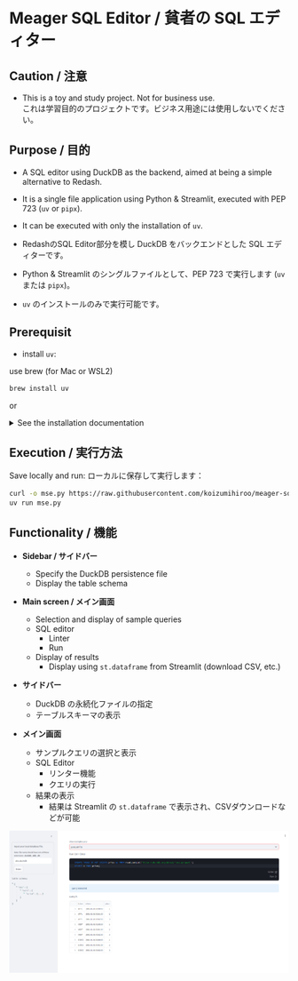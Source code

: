 # Meager SQL Editor / 貧者の SQL エディター

## Caution / 注意

- This is a toy and study project. Not for business use.  
  これは学習目的のプロジェクトです。ビジネス用途には使用しないでください。

## Purpose / 目的

- A SQL editor using DuckDB as the backend, aimed at being a simple alternative to Redash.  
- It is a single file application using Python & Streamlit, executed with PEP 723 (`uv` or `pipx`).  
- It can be executed with only the installation of `uv`.  

- RedashのSQL Editor部分を模し DuckDB をバックエンドとした SQL エディターです。
- Python & Streamlit のシングルファイルとして、PEP 723 で実行します (`uv` または `pipx`)。
- `uv` のインストールのみで実行可能です。

## Prerequisit

- install `uv`:

use brew (for Mac or WSL2)

```sh
brew install uv
```

or

<details><summary> See the installation documentation</summary><div>

[installation documentation](https://docs.astral.sh/uv/getting-started/installation/)

```sh
# On macOS and Linux.
$ curl -LsSf https://astral.sh/uv/install.sh | sh

# On Windows.
$ powershell -ExecutionPolicy ByPass -c "irm https://astral.sh/uv/install.ps1 | iex"
```

</div></details>

## Execution / 実行方法

Save locally and run:
ローカルに保存して実行します：

```sh
curl -o mse.py https://raw.githubusercontent.com/koizumihiroo/meager-sql-editor/refs/heads/master/mse.py
uv run mse.py
```

## Functionality / 機能

- **Sidebar / サイドバー**  
  - Specify the DuckDB persistence file  
  - Display the table schema  
  
- **Main screen / メイン画面**  
  - Selection and display of sample queries  
  - SQL editor  
    - Linter  
    - Run  
  - Display of results  
    - Display using `st.dataframe` from Streamlit (download CSV, etc.)  

- **サイドバー**
  - DuckDB の永続化ファイルの指定
  - テーブルスキーマの表示
- **メイン画面**
  - サンプルクエリの選択と表示
  - SQL Editor
    - リンター機能
    - クエリの実行
  - 結果の表示
    - 結果は Streamlit の `st.dataframe` で表示され、CSVダウンロードなどが可能

![screenshot.png](./screenshot.png)
